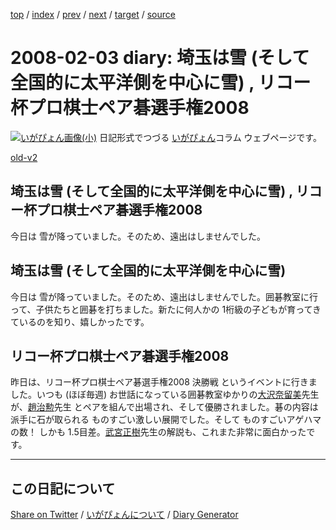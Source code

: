 [top](https://igapyon.github.io/diary/) 
 / [index](https://igapyon.github.io/diary/2008/index.html) 
 / [prev](https://igapyon.github.io/diary/2008/ig080131.html) 
 / [next](https://igapyon.github.io/diary/2008/ig080207.html) 
 / [target](https://igapyon.github.io/diary/2008/ig080203.html) 
 / [source](https://github.com/igapyon/diary/blob/gh-pages/2008/ig080203.html.src.md) 

2008-02-03 diary: 埼玉は雪 (そして全国的に太平洋側を中心に雪) , リコー杯プロ棋士ペア碁選手権2008
=====================================================================================================
[![いがぴょん画像(小)](https://igapyon.github.io/diary/images/iga200306s.jpg "いがぴょん")](https://igapyon.github.io/diary/memo/memoigapyon.html) 日記形式でつづる [いがぴょん](https://igapyon.github.io/diary/memo/memoigapyon.html)コラム ウェブページです。

[old-v2](ig080203-orig.html)

## 埼玉は雪 (そして全国的に太平洋側を中心に雪) , リコー杯プロ棋士ペア碁選手権2008

今日は 雪が降っていました。そのため、遠出はしませんでした。


## 埼玉は雪 (そして全国的に太平洋側を中心に雪)

今日は 雪が降っていました。そのため、遠出はしませんでした。囲碁教室に行って、子供たちと囲碁を打ちました。新たに何人かの 1桁級の子どもが育ってきているのを知り、嬉しかったです。

## リコー杯プロ棋士ペア碁選手権2008

昨日は、リコー杯プロ棋士ペア碁選手権2008 決勝戦 というイベントに行きました。いつも (ほぼ毎週) お世話になっている囲碁教室ゆかりの[大沢奈留美](http://www.nihonkiin.or.jp/player/htm/ki000362.htm)先生が、[趙治勲](http://www.nihonkiin.or.jp/player/htm/ki000004.htm)先生 とペアを組んで出場され、そして優勝されました。碁の内容は 派手に石が取られる ものすごい激しい展開でした。そして ものすごいアゲハマの数！ しかも 1.5目差。[武宮正樹](http://www.nihonkiin.or.jp/player/htm/ki000003.htm)先生の解説も、これまた非常に面白かったです。

----------------------------------------------------------------------------------------------------

## この日記について

[Share on Twitter](https://twitter.com/intent/tweet?hashtags=igapyon%2Cdiary%2C%E3%81%84%E3%81%8C%E3%81%B4%E3%82%87%E3%82%93&text=%E5%9F%BC%E7%8E%89%E3%81%AF%E9%9B%AA+%28%E3%81%9D%E3%81%97%E3%81%A6%E5%85%A8%E5%9B%BD%E7%9A%84%E3%81%AB%E5%A4%AA%E5%B9%B3%E6%B4%8B%E5%81%B4%E3%82%92%E4%B8%AD%E5%BF%83%E3%81%AB%E9%9B%AA%29+%2C+%E3%83%AA%E3%82%B3%E3%83%BC%E6%9D%AF%E3%83%97%E3%83%AD%E6%A3%8B%E5%A3%AB%E3%83%9A%E3%82%A2%E7%A2%81%E9%81%B8%E6%89%8B%E6%A8%A92008&url=https%3A%2F%2Figapyon.github.io%2Fdiary%2F2008%2Fig080203.html) / [いがぴょんについて](https://igapyon.github.io/diary/memo/memoigapyon.html) / [Diary Generator](https://github.com/igapyon/igapyonv3)
